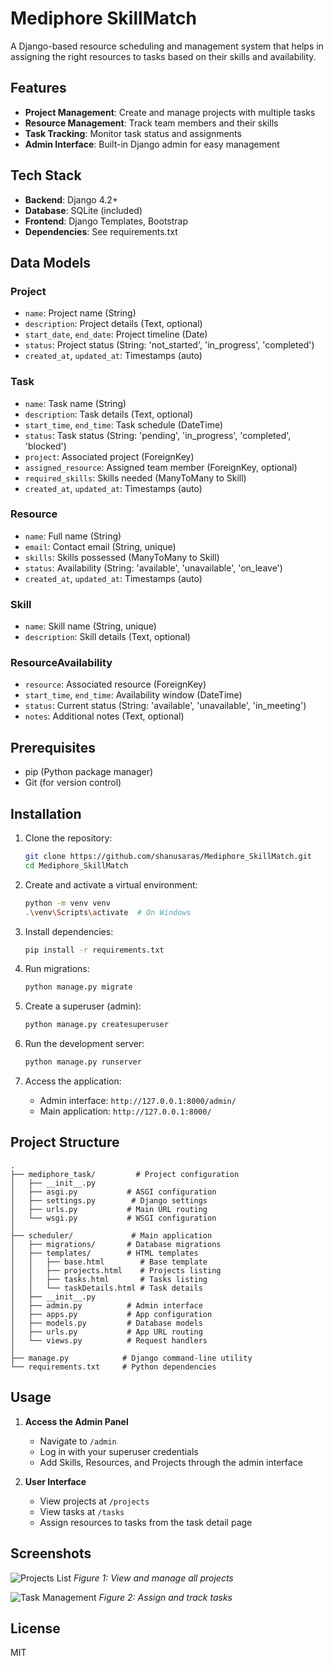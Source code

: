 # Mediphore SkillMatch

A Django-based resource scheduling and management system that helps in assigning the right resources to tasks based on their skills and availability.

## Features

- **Project Management**: Create and manage projects with multiple tasks
- **Resource Management**: Track team members and their skills
- **Task Tracking**: Monitor task status and assignments
- **Admin Interface**: Built-in Django admin for easy management

## Tech Stack

- **Backend**: Django 4.2+
- **Database**: SQLite (included)
- **Frontend**: Django Templates, Bootstrap
- **Dependencies**: See requirements.txt

## Data Models

### Project
- `name`: Project name (String)
- `description`: Project details (Text, optional)
- `start_date`, `end_date`: Project timeline (Date)
- `status`: Project status (String: 'not_started', 'in_progress', 'completed')
- `created_at`, `updated_at`: Timestamps (auto)

### Task
- `name`: Task name (String)
- `description`: Task details (Text, optional)
- `start_time`, `end_time`: Task schedule (DateTime)
- `status`: Task status (String: 'pending', 'in_progress', 'completed', 'blocked')
- `project`: Associated project (ForeignKey)
- `assigned_resource`: Assigned team member (ForeignKey, optional)
- `required_skills`: Skills needed (ManyToMany to Skill)
- `created_at`, `updated_at`: Timestamps (auto)

### Resource
- `name`: Full name (String)
- `email`: Contact email (String, unique)
- `skills`: Skills possessed (ManyToMany to Skill)
- `status`: Availability (String: 'available', 'unavailable', 'on_leave')
- `created_at`, `updated_at`: Timestamps (auto)

### Skill
- `name`: Skill name (String, unique)
- `description`: Skill details (Text, optional)

### ResourceAvailability
- `resource`: Associated resource (ForeignKey)
- `start_time`, `end_time`: Availability window (DateTime)
- `status`: Current status (String: 'available', 'unavailable', 'in_meeting')
- `notes`: Additional notes (Text, optional)

## Prerequisites

- pip (Python package manager)
- Git (for version control)

## Installation

1. Clone the repository:
   ```bash
   git clone https://github.com/shanusaras/Mediphore_SkillMatch.git
   cd Mediphore_SkillMatch
   ```

2. Create and activate a virtual environment:
   ```bash
   python -m venv venv
   .\venv\Scripts\activate  # On Windows
   ```

3. Install dependencies:
   ```bash
   pip install -r requirements.txt
   ```

4. Run migrations:
   ```bash
   python manage.py migrate
   ```

5. Create a superuser (admin):
   ```bash
   python manage.py createsuperuser
   ```

6. Run the development server:
   ```bash
   python manage.py runserver
   ```
7. Access the application:
   - Admin interface: `http://127.0.0.1:8000/admin/`
   - Main application: `http://127.0.0.1:8000/`

## Project Structure
```
.
├── mediphore_task/         # Project configuration
│   ├── __init__.py
│   ├── asgi.py           # ASGI configuration
│   ├── settings.py        # Django settings
│   ├── urls.py           # Main URL routing
│   └── wsgi.py           # WSGI configuration
│
├── scheduler/             # Main application
│   ├── migrations/       # Database migrations
│   ├── templates/        # HTML templates
│   │   ├── base.html        # Base template
│   │   ├── projects.html    # Projects listing
│   │   ├── tasks.html       # Tasks listing
│   │   └── taskDetails.html # Task details
│   ├── __init__.py
│   ├── admin.py          # Admin interface
│   ├── apps.py           # App configuration
│   ├── models.py         # Database models
│   ├── urls.py           # App URL routing
│   └── views.py          # Request handlers
│
├── manage.py            # Django command-line utility
└── requirements.txt     # Python dependencies
```


## Usage

1. **Access the Admin Panel**
   - Navigate to `/admin`
   - Log in with your superuser credentials
   - Add Skills, Resources, and Projects through the admin interface

2. **User Interface**
   - View projects at `/projects`
   - View tasks at `/tasks`
   - Assign resources to tasks from the task detail page


## Screenshots

![Projects List](screenshots/projects.png)
*Figure 1: View and manage all projects*

![Task Management](screenshots/tasks.png)
*Figure 2: Assign and track tasks*

## License

MIT

